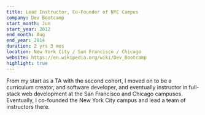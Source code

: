 ```yaml
---
title: Lead Instructor, Co-Founder of NYC Campus
company: Dev Bootcamp
start_month: Jun
start_year: 2012
end_month: Aug
end_year: 2014
duration: 2 yrs 3 mos
location: New York City / San Francisco / Chicago
website: https://en.wikipedia.org/wiki/Dev_Bootcamp
highlight: true
---
```

From my start as a TA with the second cohort, I moved on to be a curriculum creator, and software developer, and eventually instructor in full-stack web development at the San Francisco and Chicago campuses. Eventually, I co-founded the New York City campus and lead a team of instructors there.
